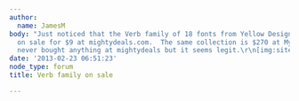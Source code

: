 ```yaml
---
author:
  name: JamesM
body: "Just noticed that the Verb family of 18 fonts from Yellow Design Studio is
  on sale for $9 at mightydeals.com.  The same collection is $270 at MyFonts. I've
  never bought anything at mightydeals but it seems legit.\r\n[img:sites/default/files/old-images/verb_4127.png]"
date: '2013-02-23 06:51:23'
node_type: forum
title: Verb family on sale

---
```

